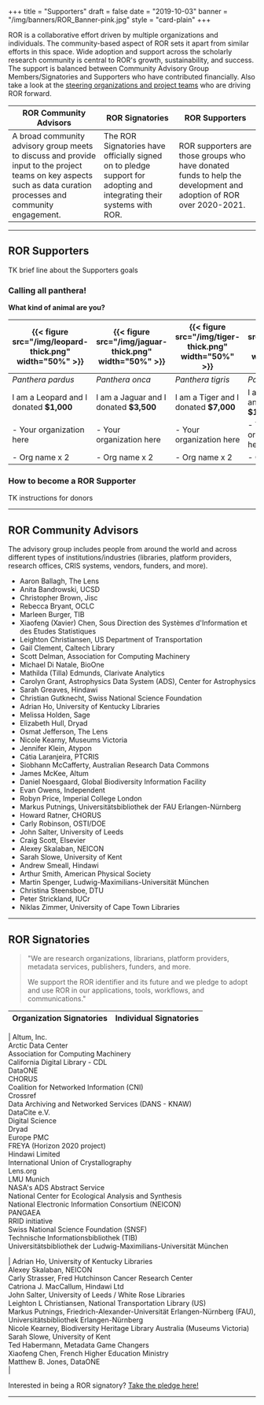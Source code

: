 +++
title = "Supporters"
draft = false
date = "2019-10-03"
banner = "/img/banners/ROR_Banner-pink.jpg"
style = "card-plain"
+++

ROR is a collaborative effort driven by multiple organizations and individuals. The community-based aspect of ROR sets it apart from similar efforts in this space. Wide adoption and support across the scholarly research community is central to ROR's growth, sustainability, and success. The support is balanced between Community Advisory Group Members/Signatories and Supporters who have contributed financially. Also take a look at the [steering organizations and project teams](/about) who are driving ROR forward.

|ROR Community Advisors	|ROR Signatories	|ROR Supporters	|
|---	|---	|--- |
|A broad community advisory group meets to discuss and provide input to the project teams on key aspects such as data curation processes and community engagement. |The ROR Signatories have officially signed on to pledge support for adopting and integrating their systems with ROR. 	|ROR supporters are those groups who have donated funds to help the development and adoption of ROR over 2020-2021.	|

---

## ROR Supporters

TK brief line about the Supporters goals

### Calling all panthera!

**What kind of animal are you?**

|{{< figure src="/img/leopard-thick.png" width="50%" >}}   	|{{< figure src="/img/jaguar-thick.png" width="50%" >}}   	|{{< figure src="/img/tiger-thick.png" width="50%" >}}   	|{{< figure src="/img/lion-thick.png" width="50%" >}}   	|
|---	|---	|---	|---	|
|_Panthera pardus_	| _Panthera onca_	|_Panthera tigris_	|_Panthera leo_	|
|I am a Leopard and I donated **$1,000**   	|I am a Jaguar and I donated **$3,500**   	|I am a Tiger and I donated **$7,000**   	|I am a Lioness and I donated **$10,000**   	|
|- Your organization here   |- Your organization here   |- Your organization here   |- Your organization here   |
|- Org name x 2         |- Org name x 2 	      |- Org name x 2           	|- Org name	 x 2  |

### How to become a ROR Supporter

TK instructions for donors

---

## ROR Community Advisors
The advisory group includes people from around the world and across different types of institutions/industries (libraries, platform providers, research offices, CRIS systems, vendors, funders, and more).  

-   Aaron Ballagh, The Lens    
-   Anita Bandrowski, UCSD    
-   Christopher Brown, Jisc    
-   Rebecca Bryant,	OCLC    
-   Marleen Burger,	TIB    
-   Xiaofeng (Xavier) Chen,	Sous Direction des Systèmes d'Information et des Etudes Statistiques    
-   Leighton Christiansen, US Department of Transportation    
-   Gail Clement,	Caltech Library    
-   Scott Delman,	Association for Computing Machinery    
-   Michael Di Natale, BioOne    
-   Mathilda (Tilla) Edmunds,	Clarivate Analytics    
-   Carolyn Grant, Astrophysics Data System (ADS), Center for Astrophysics
-   Sarah Greaves, Hindawi    
-   Christian Gutknecht, Swiss National Science Foundation    
-   Adrian Ho, University of Kentucky Libraries    
-   Melissa Holden,	Sage    
-   Elizabeth Hull,	Dryad    
-   Osmat Jefferson, The Lens    
-   Nicole Kearny, Museums Victoria    
-   Jennifer Klein,	Atypon    
-   Cátia Laranjeira,	PTCRIS    
-   Siobhann McCafferty, Australian Research Data Commons    
-   James McKee, Altum    
-   Daniel Noesgaard,	Global Biodiversity Information Facility    
-   Evan Owens,	Independent    
-   Robyn Price,	Imperial College London    
-   Markus Putnings,	Universitätsbibliothek der FAU Erlangen-Nürnberg    
-   Howard Ratner, CHORUS    
-   Carly Robinson, OSTI/DOE    
-   John Salter, University of Leeds    
-   Craig Scott, Elsevier    
-   Alexey Skalaban, NEICON    
-   Sarah  Slowe,	University of Kent    
-   Andrew Smeall, Hindawi    
-   Arthur Smith,	American Physical Society    
-   Martin Spenger,	Ludwig-Maximilians-Universität München
-   Christina Steensboe, DTU    
-   Peter Strickland,	IUCr    
-   Niklas Zimmer, University of Cape Town Libraries    

---

## ROR Signatories

> "We are research organizations, librarians, platform providers, metadata services, publishers, funders, and more.
>
> We support the ROR identifier and its future and we pledge to adopt and use ROR in our applications, tools, workflows, and communications."

|Organization Signatories	|Individual Signatories	|
|---	|---	|
|
Altum, Inc.   
Arctic Data Center    
Association for Computing Machinery     
California Digital Library - CDL      
DataONE     
CHORUS      
Coalition for Networked Information (CNI)     
Crossref      
Data Archiving and Networked Services (DANS - KNAW)     
DataCite e.V.     
Digital Science     
Dryad     
Europe PMC      
FREYA (Horizon 2020 project)     
Hindawi Limited     
International Union of Crystallography      
Lens.org      
LMU Munich      
NASA's ADS Abstract Service     
National Center for Ecological Analysis and Synthesis     
National Electronic Information Consortium (NEICON)     
PANGAEA     
RRID initiative     
Swiss National Science Foundation (SNSF)      
Technische Informationsbibliothek (TIB)     
Universitätsbibliothek der Ludwig-Maximilians-Universität München     

|
Adrian Ho, University of Kentucky Libraries     
Alexey Skalaban, NEICON     
Carly Strasser,	Fred Hutchinson Cancer Research Center      
Catriona J. MacCallum, Hindawi Ltd      
John Salter, University of Leeds / White Rose Libraries     
Leighton L Christiansen, National Transportation Library (US)     
Markus Putnings, Friedrich-Alexander-Universität Erlangen-Nürnberg (FAU), Universitätsbibliothek Erlangen-Nürnberg      
Nicole Kearney,	Biodiversity Heritage Library Australia (Museums Victoria)      
Sarah Slowe, University of Kent     
Ted Habermann, Metadata Game Changers     
Xiaofeng Chen, French Higher Education Ministry     
Matthew B. Jones,	DataONE     
|

Interested in being a ROR signatory? [Take the pledge here!](https://tinyurl.com/ror-supporters)

---
